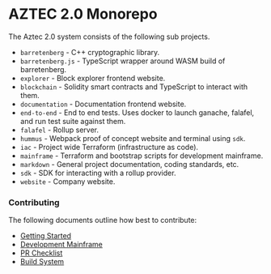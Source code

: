 # AZTEC 2.0 Monorepo

The Aztec 2.0 system consists of the following sub projects.

- `barretenberg` - C++ cryptographic library.
- `barretenberg.js` - TypeScript wrapper around WASM build of barretenberg.
- `explorer` - Block explorer frontend website.
- `blockchain` - Solidity smart contracts and TypeScript to interact with them.
- `documentation` - Documentation frontend website.
- `end-to-end` - End to end tests. Uses docker to launch ganache, falafel, and run test suite against them.
- `falafel` - Rollup server.
- `hummus` - Webpack proof of concept website and terminal using `sdk`.
- `iac` - Project wide Terraform (infrastructure as code).
- `mainframe` - Terraform and bootstrap scripts for development mainframe.
- `markdown` - General project documentation, coding standards, etc.
- `sdk` - SDK for interacting with a rollup provider.
- `website` - Company website.

### Contributing

The following documents outline how best to contribute:

- [Getting Started](./markdown/getting_started.md)
- [Development Mainframe](./mainframe/README.md)
- [PR Checklist](./markdown/pr_checklist.md)
- [Build System](./markdown/build_system.md)
